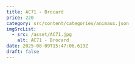```yaml
---
title: AC71 - Brocard
price: 220
category: src/content/categories/animaux.json
imgSrcList:
  - src: /asset/AC71.jpg
    alt: AC71 - Brocard
date: 2025-08-09T15:47:06.619Z
draft: false
---
```


